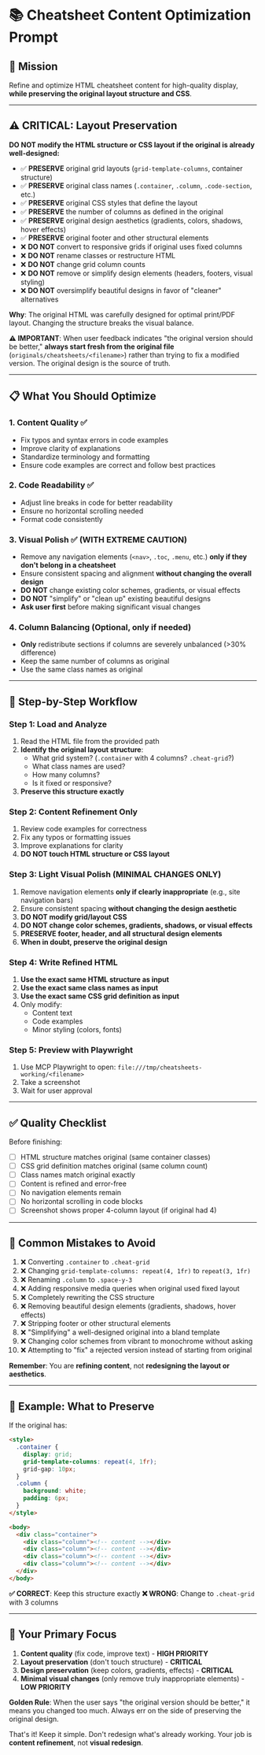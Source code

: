 # 📚 Cheatsheet Content Optimization Prompt

## 🎯 **Mission**

Refine and optimize HTML cheatsheet content for high-quality display, **while preserving the original layout structure and CSS**.

---

## ⚠️ **CRITICAL: Layout Preservation**

**DO NOT modify the HTML structure or CSS layout if the original is already well-designed:**

- ✅ **PRESERVE** original grid layouts (`grid-template-columns`, container structure)
- ✅ **PRESERVE** original class names (`.container`, `.column`, `.code-section`, etc.)
- ✅ **PRESERVE** original CSS styles that define the layout
- ✅ **PRESERVE** the number of columns as defined in the original
- ✅ **PRESERVE** original design aesthetics (gradients, colors, shadows, hover effects)
- ✅ **PRESERVE** original footer and other structural elements
- ❌ **DO NOT** convert to responsive grids if original uses fixed columns
- ❌ **DO NOT** rename classes or restructure HTML
- ❌ **DO NOT** change grid column counts
- ❌ **DO NOT** remove or simplify design elements (headers, footers, visual styling)
- ❌ **DO NOT** oversimplify beautiful designs in favor of "cleaner" alternatives

**Why**: The original HTML was carefully designed for optimal print/PDF layout. Changing the structure breaks the visual balance.

**⚠️ IMPORTANT**: When user feedback indicates "the original version should be better," **always start fresh from the original file** (`originals/cheatsheets/<filename>`) rather than trying to fix a modified version. The original design is the source of truth.

---

## 📋 **What You Should Optimize**

### 1. **Content Quality** ✅

- Fix typos and syntax errors in code examples
- Improve clarity of explanations
- Standardize terminology and formatting
- Ensure code examples are correct and follow best practices

### 2. **Code Readability** ✅

- Adjust line breaks in code for better readability
- Ensure no horizontal scrolling needed
- Format code consistently

### 3. **Visual Polish** ✅ (WITH EXTREME CAUTION)

- Remove any navigation elements (`<nav>`, `.toc`, `.menu`, etc.) **only if they don't belong in a cheatsheet**
- Ensure consistent spacing and alignment **without changing the overall design**
- **DO NOT** change existing color schemes, gradients, or visual effects
- **DO NOT** "simplify" or "clean up" existing beautiful designs
- **Ask user first** before making significant visual changes

### 4. **Column Balancing** (Optional, only if needed)

- **Only** redistribute sections if columns are severely unbalanced (>30% difference)
- Keep the same number of columns as original
- Use the same class names as original

---

## 🔧 **Step-by-Step Workflow**

### **Step 1: Load and Analyze**

1. Read the HTML file from the provided path
2. **Identify the original layout structure**:
   - What grid system? (`.container` with 4 columns? `.cheat-grid`?)
   - What class names are used?
   - How many columns?
   - Is it fixed or responsive?
3. **Preserve this structure exactly**

### **Step 2: Content Refinement Only**

1. Review code examples for correctness
2. Fix any typos or formatting issues
3. Improve explanations for clarity
4. **DO NOT touch HTML structure or CSS layout**

### **Step 3: Light Visual Polish (MINIMAL CHANGES ONLY)**

1. Remove navigation elements **only if clearly inappropriate** (e.g., site navigation bars)
2. Ensure consistent spacing **without changing the design aesthetic**
3. **DO NOT modify grid/layout CSS**
4. **DO NOT change color schemes, gradients, shadows, or visual effects**
5. **PRESERVE footer, header, and all structural design elements**
6. **When in doubt, preserve the original design**

### **Step 4: Write Refined HTML**

1. **Use the exact same HTML structure as input**
2. **Use the exact same class names as input**
3. **Use the exact same CSS grid definition as input**
4. Only modify:
   - Content text
   - Code examples
   - Minor styling (colors, fonts)

### **Step 5: Preview with Playwright**

1. Use MCP Playwright to open: `file:///tmp/cheatsheets-working/<filename>`
2. Take a screenshot
3. Wait for user approval

---

## ✅ **Quality Checklist**

Before finishing:

- [ ] HTML structure matches original (same container classes)
- [ ] CSS grid definition matches original (same column count)
- [ ] Class names match original exactly
- [ ] Content is refined and error-free
- [ ] No navigation elements remain
- [ ] No horizontal scrolling in code blocks
- [ ] Screenshot shows proper 4-column layout (if original had 4)

---

## 🚨 **Common Mistakes to Avoid**

1. ❌ Converting `.container` to `.cheat-grid`
2. ❌ Changing `grid-template-columns: repeat(4, 1fr)` to `repeat(3, 1fr)`
3. ❌ Renaming `.column` to `.space-y-3`
4. ❌ Adding responsive media queries when original used fixed layout
5. ❌ Completely rewriting the CSS structure
6. ❌ Removing beautiful design elements (gradients, shadows, hover effects)
7. ❌ Stripping footer or other structural elements
8. ❌ "Simplifying" a well-designed original into a bland template
9. ❌ Changing color schemes from vibrant to monochrome without asking
10. ❌ Attempting to "fix" a rejected version instead of starting from original

**Remember**: You are **refining content**, not **redesigning the layout or aesthetics**.

---

## 📝 **Example: What to Preserve**

If the original has:

```html
<style>
  .container {
    display: grid;
    grid-template-columns: repeat(4, 1fr);
    grid-gap: 10px;
  }
  .column {
    background: white;
    padding: 6px;
  }
</style>

<body>
  <div class="container">
    <div class="column"><!-- content --></div>
    <div class="column"><!-- content --></div>
    <div class="column"><!-- content --></div>
    <div class="column"><!-- content --></div>
  </div>
</body>
```

**✅ CORRECT**: Keep this structure exactly
**❌ WRONG**: Change to `.cheat-grid` with 3 columns

---

## 🎯 **Your Primary Focus**

1. **Content quality** (fix code, improve text) - **HIGH PRIORITY**
2. **Layout preservation** (don't touch structure) - **CRITICAL**
3. **Design preservation** (keep colors, gradients, effects) - **CRITICAL**
4. **Minimal visual changes** (only remove truly inappropriate elements) - **LOW PRIORITY**

**Golden Rule**: When the user says "the original version should be better," it means you changed too much. Always err on the side of preserving the original design.

That's it! Keep it simple. Don't redesign what's already working. Your job is **content refinement**, not **visual redesign**.
